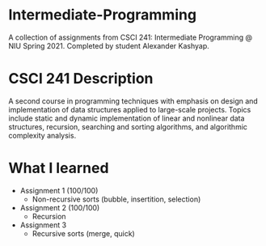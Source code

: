# Intermediate-Programming
A collection of assignments from CSCI 241: Intermediate Programming @ NIU Spring 2021. Completed by student Alexander Kashyap.
# CSCI 241 Description
A second course in programming techniques with emphasis on design and implementation of data structures applied to large-scale projects. Topics include static and dynamic implementation of linear and nonlinear data structures, recursion, searching and sorting algorithms, and algorithmic complexity analysis.
# What I learned
* Assignment 1 (100/100)
  * Non-recursive sorts (bubble, insertition, selection)
* Assignment 2 (100/100)
  * Recursion
* Assignment 3
  * Recursive sorts (merge, quick)
